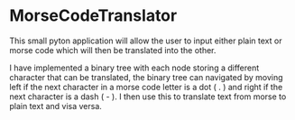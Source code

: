 # MorseCodeTranslator
This small pyton application will allow the user to input either plain text or morse code which will then be translated into the other. 

I have implemented a binary tree with each node storing a different character that can be translated, the binary tree can navigated by moving left if the next character in a morse code letter is a dot ( . ) and right if the next character is a dash ( - ). I then use this to translate text from morse to plain text and visa versa.
